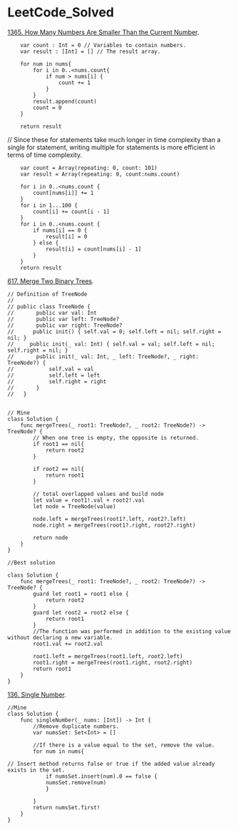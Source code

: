 # LeetCode_Solved


[1365. How Many Numbers Are Smaller Than the Current Number](https://leetcode.com/problems/how-many-numbers-are-smaller-than-the-current-number/).



        var count : Int = 0 // Variables to contain numbers.
        var result : [Int] = [] // The result array.
        
        for num in nums{
            for i in 0..<nums.count{
                if num > nums[i] {
                    count += 1
                }
            }
            result.append(count)
            count = 0
        }
         
        return result


// Since these for statements take much longer in time complexity than a single for statement, writing multiple for statements is more efficient in terms of time complexity.

        var count = Array(repeating: 0, count: 101)
        var result = Array(repeating: 0, count:nums.count)

        for i in 0..<nums.count {
            count[nums[i]] += 1
        }
        for i in 1...100 { 
            count[i] += count[i - 1]
        }
        for i in 0..<nums.count { 
            if nums[i] == 0 { 
                result[i] = 0
            } else { 
                result[i] = count[nums[i] - 1]
            }
        }
        return result

[617. Merge Two Binary Trees](https://leetcode.com/problems/merge-two-binary-trees/).
```
// Definition of TreeNode
//
// public class TreeNode {
//       public var val: Int
//       public var left: TreeNode?
//       public var right: TreeNode?
//      public init() { self.val = 0; self.left = nil; self.right = nil; }
//     public init(_ val: Int) { self.val = val; self.left = nil; self.right = nil; }
//       public init(_ val: Int, _ left: TreeNode?, _ right: TreeNode?) {
//           self.val = val
//           self.left = left
//           self.right = right
//       }
//   }


// Mine
class Solution {
    func mergeTrees(_ root1: TreeNode?, _ root2: TreeNode?) -> TreeNode? {
        // When one tree is empty, the opposite is returned.
        if root1 == nil{
            return root2
        }
        
        if root2 == nil{
            return root1
        }
        
        // total overlapped values and build node
        let value = root1!.val + root2!.val 
        let node = TreeNode(value)
        
        node.left = mergeTrees(root1?.left, root2?.left)
        node.right = mergeTrees(root1?.right, root2?.right)
        
        return node
    }
}

//Best solution

class Solution {
    func mergeTrees(_ root1: TreeNode?, _ root2: TreeNode?) -> TreeNode? {
        guard let root1 = root1 else {
            return root2
        }
        guard let root2 = root2 else {
            return root1
        }
        //The function was performed in addition to the existing value without declaring a new variable.
        root1.val += root2.val
        
        root1.left = mergeTrees(root1.left, root2.left)
        root1.right = mergeTrees(root1.right, root2.right)
        return root1
    }
}
```


[136. Single Number](https://leetcode.com/problems/single-number/).
```
//Mine
class Solution {
    func singleNumber(_ nums: [Int]) -> Int {
        //Remove duplicate numbers.
        var numsSet: Set<Int> = []
        
        //If there is a value equal to the set, remove the value.
        for num in nums{
            
// Insert method returns false or true if the added value already exists in the set.
            if numsSet.insert(num).0 == false {
            numsSet.remove(num)
            }
            
        }
        return numsSet.first!
    }
}


```

